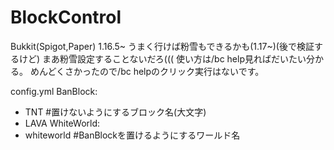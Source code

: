 # BlockControl
Bukkit(Spigot,Paper) 1.16.5~
うまく行けば粉雪もできるかも(1.17~)(後で検証するけど)
まあ粉雪設定することないだろ(((
使い方は/bc help見ればだいたい分かる。
めんどくさかったので/bc helpのクリック実行はないです。

config.yml
BanBlock:
  - TNT  #置けないようにするブロック名(大文字)
  - LAVA
WhiteWorld:
  - whiteworld #BanBlockを置けるようにするワールド名
